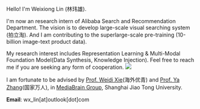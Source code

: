 Hello! I'm Weixiong Lin (林玮雄).

I'm now an research intern of Alibaba Search and Recommendation Department. The vision is to develop large-scale visual searching system (拍立淘). And I am contributing to the superlarge-scale pre-training (10-billion image-text product data).

My research interest includes Representation Learning & Multi-Modal Foundation Model(Data Synthesis, Knowledge Injection). Feel free to reach me if you are seeking any form of cooperation.
<a href='https://scholar.google.com/citations?user=Ka57qcUAAAAJ&hl'><img src="https://img.shields.io/endpoint?logo=Google%20Scholar&url=https%3A%2F%2Fcdn.jsdelivr.net%2Fgh%2FWeixiongLin%2Fme@google-scholar-stats%2Fgs_data_shieldsio.json"></a>

I am fortunate to be advised by [Prof. Weidi Xie](https://weidixie.github.io/)(海外优青) and [Prof. Ya Zhang](https://mediabrain.sjtu.edu.cn/yazhang/)(国家万人), in [MediaBrain Group](https://mediabrain.sjtu.edu.cn/), Shanghai Jiao Tong University.


**Email**: wx_lin[at]outlook[dot]com
